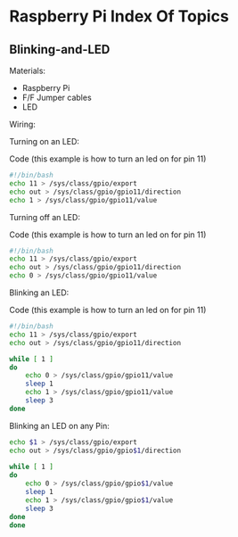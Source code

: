 Raspberry Pi Index Of Topics
============================


## Blinking-and-LED

Materials: 
- Raspberry Pi
- F/F Jumper cables
- LED

Wiring:
<insert link to picture here>



Turning on an LED:

Code (this example is how to turn an led on for pin 11)
```bash
#!/bin/bash
echo 11 > /sys/class/gpio/export
echo out > /sys/class/gpio/gpio11/direction
echo 1 > /sys/class/gpio/gpio11/value
``` 

Turning off an LED:


Code (this example is how to turn an led on for pin 11)
```bash
#!/bin/bash
echo 11 > /sys/class/gpio/export
echo out > /sys/class/gpio/gpio11/direction
echo 0 > /sys/class/gpio/gpio11/value
``` 



Blinking an LED:

Code (this example is how to turn an led on for pin 11)
```bash
#!/bin/bash
echo 11 > /sys/class/gpio/export
echo out > /sys/class/gpio/gpio11/direction

while [ 1 ]
do
    echo 0 > /sys/class/gpio/gpio11/value
    sleep 1
    echo 1 > /sys/class/gpio/gpio11/value
    sleep 3
done

``` 


Blinking an LED on any Pin:
```bash
echo $1 > /sys/class/gpio/export
echo out > /sys/class/gpio/gpio$1/direction
 
while [ 1 ]
do
    echo 0 > /sys/class/gpio/gpio$1/value
    sleep 1
    echo 1 > /sys/class/gpio/gpio$1/value
    sleep 3
done
done
```

